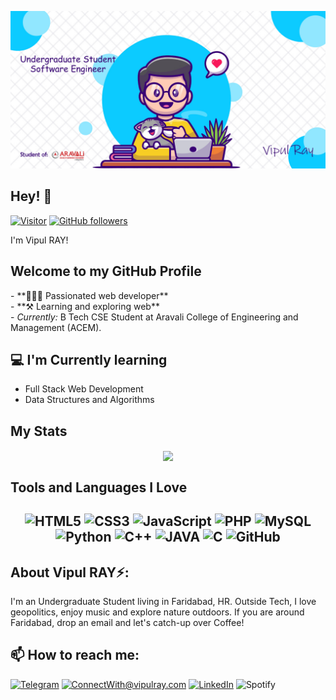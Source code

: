 ![Vipul Ray Banner Image](banner.jpg)
<!-- <h2 align='center'>Vipul Ray @ finger-wizard</h2>
<p align='center'><b>Undergraduate Student at Aravali College of Engineering and Management (ACEM)</b></p> -->


<h2>Hey! 👋</h2>

[![Visitor](https://visitor-badge.laobi.icu/badge?page_id=finger-wizard.finger-wizard)](https://github.com/finger-wizard) [![GitHub followers](https://img.shields.io/github/followers/finger-wizard.svg?style=social&label=Follow)](https://github.com/finger-wizard?tab=followers)


I'm Vipul RAY! 
<h2>Welcome to my GitHub Profile</h2>
- **🧑🏻‍💻 Passionated web developer**<br>
- **⚒️ Learning and exploring web**<br>
- <i>Currently:</i> B Tech CSE Student at Aravali College of Engineering and Management (ACEM).


<h2>💻 I'm Currently learning</h2>

- Full Stack Web Development
- Data Structures and Algorithms


<h2>My Stats</h2>
<p align="center">
<img src="https://github-readme-stats.vercel.app/api?username=finger-wizard&theme=highcontrast" align="center">
</p>


<h2>Tools and Languages I Love<h2>
<p align="center">
<img alt="HTML5" src="https://img.shields.io/badge/html5-%23E34F26.svg?&style=for-the-badge&logo=html5&logoColor=white"/>
<img alt="CSS3" src="https://img.shields.io/badge/css3-%231572B6.svg?&style=for-the-badge&logo=css3&logoColor=white"/>
<img alt="JavaScript" src ="https://img.shields.io/badge/JavaScript-F7DF1E?style=for-the-badge&logo=javascript&logoColor=black"/>
<img alt="PHP" src ="https://img.shields.io/badge/PHP-777BB4?style=for-the-badge&logo=php&logoColor=white"/>
<img alt="MySQL" src="https://img.shields.io/badge/mysql-%2300f.svg?&style=for-the-badge&logo=mysql&logoColor=white"/>
<img alt="Python" src="https://img.shields.io/badge/python-%2314354C.svg?&style=for-the-badge&logo=python&logoColor=white"/>
<img alt="C++" src="https://img.shields.io/badge/c++-%2300599C.svg?&style=for-the-badge&logo=c%2B%2B&ogoColor=white"/>
<img alt="JAVA" src="https://img.shields.io/badge/Java-ED8B00?style=for-the-badge&logo=java&logoColor=white"/>
<img alt="C" src="https://img.shields.io/badge/C-00599C?style=for-the-badge&logo=c&logoColor=white"/>
<img alt="GitHub" src="https://img.shields.io/badge/github-%23121011.svg?&style=for-the-badge&logo=github&logoColor=white"/>
</p>



<h2> About Vipul RAY⚡:</h2>

I'm an Undergraduate Student living in Faridabad, HR. Outside Tech, I love geopolitics, enjoy music and explore nature outdoors. If you are around Faridabad, drop an email and let's catch-up over Coffee!



<h2>📫 How to reach me:</h2>

<a href="https://t.me/ray_theransomware" target="_blank"><img alt="Telegram" src="https://img.shields.io/badge/telegram-2CA5E0?style=for-the-badge&logo=telegram&logoColor=white"/></a>
<a href="amiroy707@gmail.com">![ConnectWith@vipulray.com](https://img.shields.io/badge/Gmail-D14836?style=for-the-badge&logo=gmail&logoColor=white)</a> <a href="https://www.linkedin.com/in/vipul-ray-12113a258/">![LinkedIn](https://img.shields.io/badge/LinkedIn-0077B5?style=for-the-badge&logo=linkedin&logoColor=white)</a>
<a></a>![Spotify](https://img.shields.io/badge/Spotify-1ED760?style=for-the-badge&logo=spotify&logoColor=white)
